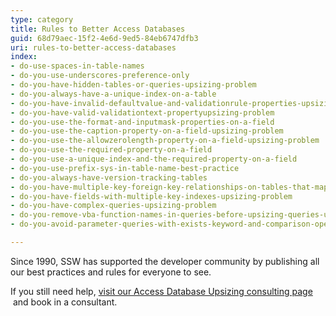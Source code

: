 ```yaml
---
type: category
title: Rules to Better Access Databases
guid: 68d79aec-15f2-4e6d-9ed5-84eb6747dfb3
uri: rules-to-better-access-databases
index:
- do-use-spaces-in-table-names
- do-you-use-underscores-preference-only
- do-you-have-hidden-tables-or-queries-upsizing-problem
- do-you-always-have-a-unique-index-on-a-table
- do-you-have-invalid-defaultvalue-and-validationrule-properties-upsizing-problem
- do-you-have-valid-validationtext-propertyupsizing-problem
- do-you-use-the-format-and-inputmask-properties-on-a-field
- do-you-use-the-caption-property-on-a-field-upsizing-problem
- do-you-use-the-allowzerolength-property-on-a-field-upsizing-problem
- do-you-use-the-required-property-on-a-field
- do-you-use-a-unique-index-and-the-required-property-on-a-field
- do-you-use-prefix-sys-in-table-name-best-practice
- do-you-always-have-version-tracking-tables
- do-you-have-multiple-key-foreign-key-relationships-on-tables-that-map-to-fields-of-a-different-name-upsizing-problem
- do-you-have-fields-with-multiple-key-indexes-upsizing-problem
- do-you-have-complex-queries-upsizing-problem
- do-you-remove-vba-function-names-in-queries-before-upsizing-queries-upsizing-problem
- do-you-avoid-parameter-queries-with-exists-keyword-and-comparison-operators-or-upsizing-problem

---
```

<p>​Since 1990, SSW has supported the developer community by publishing all our best practices and rules for everyone to see.&#160;<br></p><p>If you still need help, <a href="https&#58;//www.ssw.com.au/ssw/Consulting/Access-Database-Upsizing.aspx">visit our Access Database Upsizing consulting page​</a>&#160;and book in&#160;a consultant.​​<br></p>



